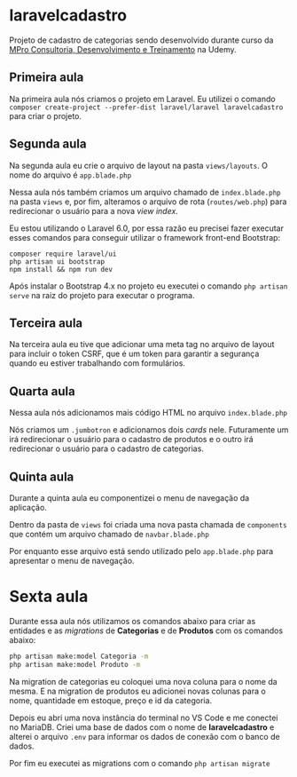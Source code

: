 # laravelcadastro

Projeto de cadastro de categorias sendo desenvolvido durante curso da [MPro Consultoria, Desenvolvimento e Treinamento](https://www.udemy.com/course/laravelcompleto/) na Udemy.

## Primeira aula

Na primeira aula nós criamos o projeto em Laravel. Eu utilizei o comando `composer create-project --prefer-dist laravel/laravel laravelcadastro` para criar o projeto.

## Segunda aula

Na segunda aula eu crie o arquivo de layout na pasta `views/layouts`. O nome do arquivo é `app.blade.php`

Nessa aula nós também criamos um arquivo chamado de `index.blade.php` na pasta `views` e, por fim, alteramos o arquivo de rota (`routes/web.php`) para redirecionar o usuário para a nova *view index*.

Eu estou utilizando o Laravel 6.0, por essa razão eu precisei fazer executar esses comandos para conseguir utilizar o framework front-end Bootstrap:

```
composer require laravel/ui
php artisan ui bootstrap
npm install && npm run dev
```

Após instalar o Bootstrap 4.x no projeto eu executei o comando `php artisan serve` na raiz do projeto para executar o programa.

## Terceira aula

Na terceira aula eu tive que adicionar uma meta tag no arquivo de layout para incluir o token CSRF, que é um token para garantir a segurança quando eu estiver trabalhando com formulários.

## Quarta aula

Nessa aula nós adicionamos mais código HTML no arquivo `index.blade.php`

Nós criamos um `.jumbotron` e adicionamos dois *cards* nele. Futuramente um irá redirecionar o usuário para o cadastro de produtos e o outro irá redirecionar o usuário para o cadastro de categorias.

## Quinta aula

Durante a quinta aula eu componentizei o menu de navegação da aplicação.

Dentro da pasta de `views` foi criada uma nova pasta chamada de `components` que contém um arquivo chamado de `navbar.blade.php`

Por enquanto esse arquivo está sendo utilizado pelo `app.blade.php` para apresentar o menu de navegação.

# Sexta aula

Durante essa aula nós utilizamos os comandos abaixo para criar as entidades e as *migrations* de **Categorias** e de **Produtos** com os comandos abaixo:

``` bash
php artisan make:model Categoria -m
php artisan make:model Produto -m
```

Na migration de categorias eu coloquei uma nova coluna para o nome da mesma. E na migration de produtos eu adicionei novas colunas para o nome, quantidade em estoque, preço e id da categoria.

Depois eu abri uma nova instância do terminal no VS Code e me conectei no MariaDB. Criei uma base de dados com o nome de **laravelcadastro** e alterei o arquivo `.env` para informar os dados de conexão com o banco de dados.

Por fim eu executei as migrations com o comando `php artisan migrate`
